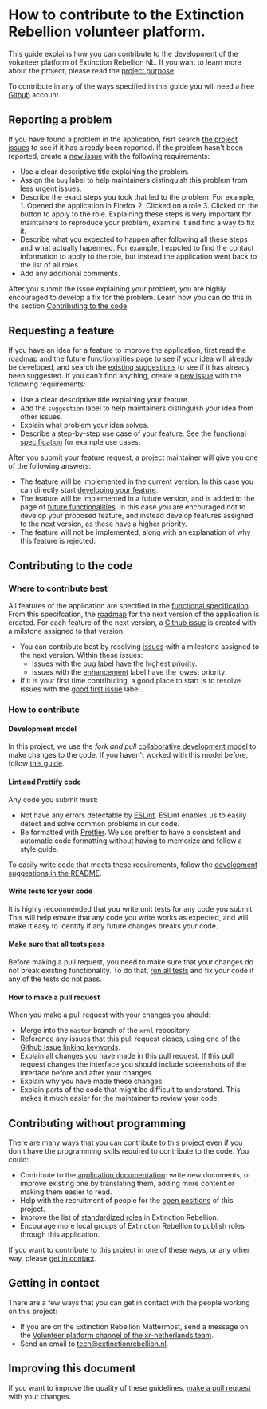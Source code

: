 # How to contribute to the Extinction Rebellion volunteer platform. 

This guide explains how you can contribute to the development of the volunteer platform of Extinction Rebellion NL. If you want to learn more about the project, please read the [project purpose](https://github.com/xrnl/aginun/wiki/Purpose). 

To contribute in any of the ways specified in this guide you will need a free [Github](https://github.com/) account.

## Reporting a problem

If you have found a problem in the application, fisrt search [the project issues](https://github.com/xrnl/aginun/issues?q=is%3Aissue+is%3Aopen+label%3Abug) to see if it has already been reported. If the problem hasn't been reported, create a [new issue](https://github.com/xrnl/aginun/issues/new) with the following requirements: 

* Use a clear descriptive title explaining the problem.
* Assign the `bug` label to help maintainers distinguish this problem from less urgent issues.  
* Describe the exact steps you took that led to the problem. For example, 1. Opened the application in Firefox 2. Clicked on a role 3. Clicked on the button to apply to the role. Explaining these steps is very important for maintainers to reproduce your problem, examine it and find a way to fix it.  
* Describe what you expected to happen after following all these steps and what actually hapenned. For example, I expcted to find the contact information to apply to the role, but instead the application went back to the list of all roles. 
* Add any additional comments.  

After you submit the issue explaining your problem, you are highly encouraged to develop a fix for the problem. Learn how you can do this in the section [Contributing to the code](https://github.com/xrnl/aginun/blob/master/CONTRIBUTING.md#Contributing-to-the-code). 

## Requesting a feature

If you have an idea for a feature to improve the application, first read the [roadmap](https://github.com/xrnl/aginun/wiki/Roadmap) and the [future functionalities](https://github.com/xrnl/aginun/wiki/Future-functionalities) page to see if your idea will already be developed, and search the [existing suggestions](https://github.com/xrnl/aginun/issues?q=is%3Aopen+is%3Aissue+label%3Asuggestion) to see if it has already been suggested. If you can't find anything, create a [new issue](https://github.com/xrnl/aginun/issues/new) with the following requirements: 

* Use a clear descriptive title explaining your feature. 
* Add the `suggestion` label to help maintainers distinguish your idea from other issues.
* Explain what problem your idea solves.
* Describe a step-by-step use case of your feature. See the [functional specification](https://github.com/xrnl/aginun/wiki/Functional-Specification) for example use cases.  

After you submit your feature request, a project maintainer will give you one of the following answers:

* The feature will be implemented in the current version. In this case you can directly start [developing your feature](https://github.com/xrnl/aginun/blob/master/CONTRIBUTING.md#how-to-contribute). 
* The feature will be implemented in a future version, and is added to the page of [future functionalities](https://github.com/xrnl/aginun/wiki/Future-functionalities). In this case you are encouraged not to develop your proposed feature, and instead develop features assigned to the next version, as these have a higher priority. 
* The feature will not be implemented, along with an explanation of why this feature is rejected. 

## Contributing to the code

### Where to contribute best

All features of the application are specified in the [functional specification](https://github.com/xrnl/aginun/wiki/Functional-Specification). From this specifcation, the [roadmap](https://github.com/xrnl/aginun/wiki/Roadmap) for the next version of the application is created. For each feature of the next version, a [Github issue](https://github.com/xrnl/aginun/issues) is created with a milstone assigned to that version. 
  
  * You can contribute best by resolving [issues](https://github.com/xrnl/aginun/issues) with a milestone assigned to the next version. Within these issues:
    * Issues with the [bug](https://github.com/xrnl/aginun/issues?q=is%3Aissue+is%3Aopen+label%3Abug) label have the highest priority.
	* Issues with the [enhancement](https://github.com/xrnl/aginun/issues?q=is%3Aissue+is%3Aopen+label%3Aenhancement) label have the lowest priority.
  * If it is your first time contributing, a good place to start is to resolve issues with the [good first issue](https://github.com/xrnl/aginun/issues?q=is%3Aissue+is%3Aopen+label%3A%22good+first+issue%22) label. 

### How to contribute

#### Development model

In this project, we use the _fork and pull_ [collaborative development model](https://help.github.com/en/github/collaborating-with-issues-and-pull-requests/about-collaborative-development-models) to make changes to the code. If you haven't worked with this model before, follow [this guide](https://blog.scottlowe.org/2015/01/27/using-fork-branch-git-workflow/).  

#### Lint and Prettify code

Any code you submit must:
  * Not have any errors detectable by [ESLint](https://eslint.org/). ESLint enables us to easily detect and solve common problems in our code.  
  * Be formatted with [Prettier](https://prettier.io/). We use prettier to have a consistent and automatic code formatting without having to memorize and follow a style guide. 

To easily write code that meets these requirements, follow the [development suggestions in the README](https://github.com/xrnl/aginun#development).

#### Write tests for your code

It is highly recommended that you write unit tests for any code you submit. This will help ensure that any code you write works as expected, and will make it easy to identify if any future changes breaks your code.  

#### Make sure that all tests pass

Before making a pull request, you need to make sure that your changes do not break existing functionality. To do that, [run all tests](https://github.com/xrnl/aginun#testing) and fix your code if any of the tests do not pass. 

#### How to make a pull request

When you make a pull request with your changes you should:
  * Merge into the `master` branch of the `xrnl` repository.
  * Reference any issues that this pull request closes, using one of the [Github issue linking keywords](https://help.github.com/en/github/managing-your-work-on-github/linking-a-pull-request-to-an-issue#linking-a-pull-request-to-an-issue-using-a-keyword).
  * Explain all changes you have made in this pull request. If this pull request changes the interface you should include screenshots of the interface before and after your changes.  
  * Explain why you have made these changes.
  * Explain parts of the code that might be difficult to understand. This makes it much easier for the maintainer to review your code. 

## Contributing without programming 

There are many ways that you can contribute to this project even if you don't have the programming skills required to contribute to the code. You could:
  * Contribute to the [application documentation](https://github.com/xrnl/aginun/wiki): write new documents, or improve existing one by translating them, adding more content or making them easier to read.  
  * Help with the recruitment of people for the [open positions](https://extinctionrebellion.nl/volunteer/) of this project.  
  * Improve the list of [standardized roles](https://drive.google.com/file/d/1KYau2qSltZUTjWH8EcyGhBNnJ_S8PbWR/view) in Extinction Rebellion. 
  * Encourage more local groups of Extinction Rebellion to publish roles through this application.  

If you want to contribute to this project in one of these ways, or any other way, please [get in contact](https://github.com/xrnl/aginun/blob/master/CONTRIBUTING.md#Getting-in-contact). 

## Getting in contact

There are a few ways that you can get in contact with the people working on this project:
  * If you are on the Extinction Rebellion Mattermost, send a message on the [Volunteer platform channel of the xr-netherlands team](https://organise.earth/xr-netherlands/channels/volunteer-platform).
  * Send an email to [tech@extinctionrebellion.nl](mailto:tech@extinctionrebellion.nl).

## Improving this document 

If you want to improve the quality of these guidelines, [make a pull request](https://github.com/xrnl/aginun/blob/master/CONTRIBUTING.md#How-to-make-a-pull-request) with your changes.

